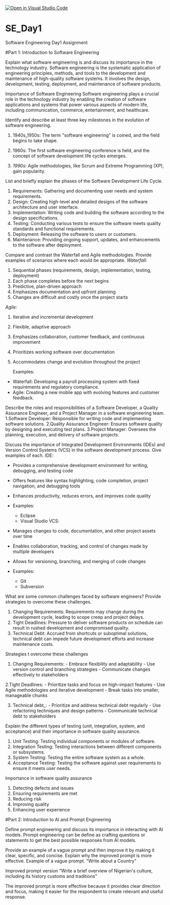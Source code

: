 [![Open in Visual Studio Code](https://classroom.github.com/assets/open-in-vscode-2e0aaae1b6195c2367325f4f02e2d04e9abb55f0b24a779b69b11b9e10269abc.svg)](https://classroom.github.com/online_ide?assignment_repo_id=15566262&assignment_repo_type=AssignmentRepo)
# SE_Day1
Software Engineering Day1 Assignment

#Part 1: Introduction to Software Engineering

Explain what software engineering is and discuss its importance in the technology industry.
Software engineering is the systematic application of engineering principles, methods, and tools to the development and maintenance of high-quality software systems. It involves the design, development, testing, deployment, and maintenance of software products.

Importance of Software Engineering
Software engineering plays a crucial role in the technology industry by enabling the creation of software applications and systems that power various aspects of modern life, including communication, commerce, entertainment, and healthcare.

Identify and describe at least three key milestones in the evolution of software engineering.

1. 1940s_1950s: The term "software engineering" is coined, and the field begins to take shape.

2. 1960s: The first software engineering conference is held, and the concept of software development life cycles emerges.
   
3. _1990s_: Agile methodologies, like Scrum and Extreme Programming (XP), gain popularity.

List and briefly explain the phases of the Software Development Life Cycle.

  1. Requirements: Gathering and documenting user needs and system requirements.
  2. Design: Creating high-level and detailed designs of the software architecture and user interface.
  3. Implementation: Writing code and building the software according to the design specifications.
  4. Testing: Conducting various tests to ensure the software meets quality standards and functional requirements.
  5. Deployment: Releasing the software to users or customers.
  6. Maintenance: Providing ongoing support, updates, and enhancements to the software after deployment.


Compare and contrast the Waterfall and Agile methodologies. Provide examples of scenarios where each would be appropriate.
*Waterfall:*

1. Sequential phases (requirements, design, implementation, testing, deployment)
2. Each phase completes before the next begins
3. Predictive, plan-driven approach
4. Emphasizes documentation and upfront planning
5. Changes are difficult and costly once the project starts

*Agile:*

1. Iterative and incremental development
2. Flexible, adaptive approach
3. Emphasizes collaboration, customer feedback, and continuous improvement
4. Prioritizes working software over documentation
5. Accommodates change and evolution throughout the project

   Examples:

- Waterfall: Developing a payroll processing system with fixed requirements and regulatory compliance.
- Agile: Creating a new mobile app with evolving features and customer feedback.

Describe the roles and responsibilities of a Software Developer, a Quality Assurance Engineer, and a Project Manager in a software engineering team.
 1.Software Developer: Responsible for writing code and implementing software solutions.
 2.Quality Assurance Engineer: Ensures software quality by designing and executing test plans.
 3.Project Manager: Oversees the planning, execution, and delivery of software projects.

Discuss the importance of Integrated Development Environments (IDEs) and Version Control Systems (VCS) in the software development process. Give examples of each.
IDE:

- Provides a comprehensive development environment for writing, debugging, and testing code
- Offers features like syntax highlighting, code completion, project navigation, and debugging tools
- Enhances productivity, reduces errors, and improves code quality
- Examples:
    - Eclipse
    - Visual Studio
VCS:

- Manages changes to code, documentation, and other project assets over time
- Enables collaboration, tracking, and control of changes made by multiple developers
- Allows for versioning, branching, and merging of code changes
- Examples:
    - Git
    - Subversion
      
What are some common challenges faced by software engineers? Provide strategies to overcome these challenges.
1. Changing Requirements: Requirements may change during the development cycle, leading to scope creep and project delays.
2. Tight Deadlines: Pressure to deliver software products on schedule can result in rushed development and compromised quality.
3. Technical Debt: Accrued from shortcuts or suboptimal solutions, technical debt can impede future development efforts and increase maintenance costs.
   
Strategies t overcome these challenges
   1. Changing Requirements:
    - Embrace flexibility and adaptability
    - Use version control and branching strategies
    - Communicate changes effectively to stakeholders
    
   2.Tight Deadlines:
    - Prioritize tasks and focus on high-impact features
    - Use Agile methodologies and iterative development
    - Break tasks into smaller, manageable chunks
    
   3. Technical debt_:
    - Prioritize and address technical debt regularly
    - Use refactoring techniques and design patterns
    - Communicate technical debt to stakeholders

Explain the different types of testing (unit, integration, system, and acceptance) and their importance in software quality assurance.
 1. Unit Testing: Testing individual components or modules of software.
 2. Integration Testing: Testing interactions between different components or subsystems.
 3. System Testing: Testing the entire software system as a whole.
 4. Acceptance Testing: Testing the software against user requirements to ensure it meets user needs.

Importance in software quality assurance
1. Detecting defects and issues
2. Ensuring requirements are met
3. Reducing risk
4. Improving quality
5. Enhancing user experience

#Part 2: Introduction to AI and Prompt Engineering


Define prompt engineering and discuss its importance in interacting with AI models.
Prompt engineering can be define as crafting questions or statements to get the best possible responses from AI models. 

Provide an example of a vague prompt and then improve it by making it clear, specific, and concise. Explain why the improved prompt is more effective.
Example of a vague prompt.
"Write about a Country"

Improved prompt version
"Write a brief overview of Nigerian's culture, including its history customs and traditions"

The improved prompt is more effective because it provides clear direction and focus, making it easier for the respondent to create relevant and useful response.
